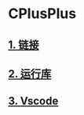 # CPlusPlus

## [1. 链接](https://github.com/niu0217/CPlusPlus/blob/main/Link/Readme.md)

## [2. 运行库](https://github.com/niu0217/CPlusPlus/blob/main/RuntimeLibrary/Readme.md)

## [3. Vscode](https://github.com/niu0217/CPlusPlus/tree/main/Vscode)
